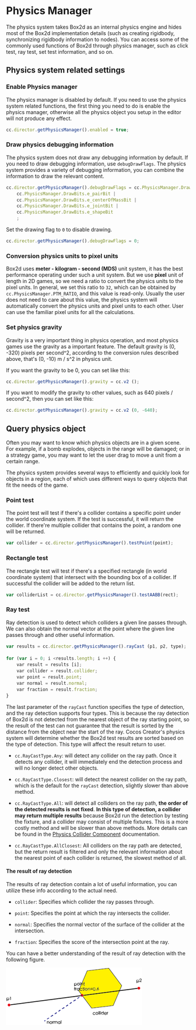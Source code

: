 # Physics Manager

The physics system takes Box2d as an internal physics engine and hides most of the Box2d implementation details (such as creating rigidbody, synchronizing rigidbody information to nodes).
You can access some of the commonly used functions of Box2d through physics manager, such as click test, ray test, set test information, and so on.

## Physics system related settings

### Enable Physics manager

The physics manager is disabled by default. If you need to use the physics system related functions, the first thing you need to do is enable the physics manager, otherwise all the physics object you setup in the editor will not produce any effect.

```javascript
cc.director.getPhysicsManager().enabled = true;
```

### Draw physics debugging information

The physics system does not draw any debugging information by default. If you need to draw debugging information, use `debugDrawFlags`.
The physics system provides a variety of debugging information, you can combine the information to draw the relevant content.

```javascript
cc.director.getPhysicsManager().debugDrawFlags = cc.PhysicsManager.DrawBits.e_aabbBit |
    cc.PhysicsManager.DrawBits.e_pairBit |
    cc.PhysicsManager.DrawBits.e_centerOfMassBit |
    cc.PhysicsManager.DrawBits.e_jointBit |
    cc.PhysicsManager.DrawBits.e_shapeBit
    ;
```

Set the drawing flag to `0` to disable drawing.

```javascript
cc.director.getPhysicsManager().debugDrawFlags = 0;
```

### Conversion physics units to pixel units

Box2d uses **meter - kilogram - second (MDS)** unit system, it has the best performance operating under such a unit system.
But we use **pixel** unit of length in 2D games, so we need a ratio to convert the physics units to the pixel units.
In general, we set this ratio to `32`, which can be obtained by `cc.PhysicsManager.PTM_RATIO`, and this value is read-only.
Usually the user does not need to care about this value, the physics system will automatically convert the physics units and pixel units to each other. User can use the familiar pixel units for all the calculations.

### Set physics gravity

Gravity is a very important thing in physics operation, and most physics games use the gravity as a important feature.
The default gravity is (0, -320) pixels per second^2, according to the conversion rules described above, that's (0, -10) m / s^2 in physics unit.

If you want the gravity to be 0, you can set like this:

```javascript
cc.director.getPhysicsManager().gravity = cc.v2 ();
```

If you want to modify the gravity to other values, such as 640 pixels / second^2, then you can set like this:

```javascript
cc.director.getPhysicsManager().gravity = cc.v2 (0, -640);
```

## Query physics object

Often you may want to know which physics objects are in a given scene.
For example, if a bomb explodes, objects in the range will be damaged; or in a strategy game, you may want to let the user drag to move a unit from a certain range.

The physics system provides several ways to efficiently and quickly look for objects in a region, each of which uses different ways to query objects that fit the needs of the game.

### Point test

The point test will test if there's a collider contains a specific point under the world coordinate system. If the test is successful, it will return the collider. If there're multiple collider that contains the point, a random one will be returned.

```javascript
var collider = cc.director.getPhysicsManager().testPoint(point);
```

### Rectangle test

The rectangle test will test if there's a specified rectangle (in world coordinate system) that intersect with the bounding box of a collider. If successful the collider will be added to the return list.

```javascript
var colliderList = cc.director.getPhysicsManager().testAABB(rect);
```

### Ray test

Ray detection is used to detect which colliders a given line passes through. We can also obtain the normal vector at the point where the given line passes through and other useful information.

```javascript
var results = cc.director.getPhysicsManager().rayCast (p1, p2, type);

for (var i = 0; i <results.length; i ++) {
    var result = results [i];
    var collider = result.collider;
    var point = result.point;
    var normal = result.normal;
    var fraction = result.fraction;
}
```

The last parameter of the `rayCast` function specifies the type of detection, and the ray detection supports four types.
This is because the ray detection of Box2d is not detected from the nearest object of the ray starting point, so the result of the test can not guarantee that the result is sorted by the distance from the object near the start of the ray.
Cocos Creator's physics system will determine whether the Box2d test results are sorted based on the type of detection. This type will affect the result return to user.

- `cc.RayCastType.Any`: will detect any collider on the ray path. Once it detects any collider, it will immediately end the detection process and will no longer detect other objects.

- `cc.RayCastType.Closest`: will detect the nearest collider on the ray path, which is the default for the `rayCast` detection, slightly slower than above method.

- `cc.RayCastType.All`: will detect all colliders on the ray path, **the order of the detected results is not fixed**. **In this type of detection, a collider may return multiple results** because Box2d run the detection by testing the fixture, and a collider may consist of multiple fixtures. This is a more costly method and will be slower than above methods. More details can be found in the [Physics Collider Component](./collider-component.md) documentation.

- `cc.RayCastType.AllClosest`: All colliders on the ray path are detected, but the return result is filtered and only the relevant information about the nearest point of each collider is returned, the slowest method of all.

#### The result of ray detection

The results of ray detection contain a lot of useful information, you can utilize these info according to the actual need.

- `collider`: Specifies which collider the ray passes through.

- `point`: Specifies the point at which the ray intersects the collider.

- `normal`: Specifies the normal vector of the surface of the collider at the intersection.

- `fraction`: Specifies the score of the intersection point at the ray.

You can have a better understanding of the result of ray detection with the following figure.

![Raycasting-output](image/raycasting-output.png)